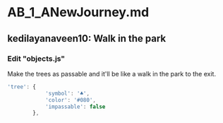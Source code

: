 # AB_1_ANewJourney.md

## kedilayanaveen10: Walk in the park
### Edit "objects.js"
Make the trees as passable and it'll be like a walk in the park to the exit.

```javascript
'tree': {
			'symbol': '♣',
			'color': '#080',
			'impassable': false
        },
```
